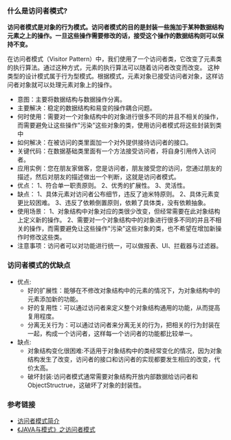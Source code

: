 ### 什么是访问者模式?
**访问者模式是对象的行为模式。访问者模式的目的是封装一些施加于某种数据结构元素之上的操作。一旦这些操作需要修改的话，接受这个操作的数据结构则可以保持不变。**

在访问者模式（Visitor Pattern）中，我们使用了一个访问者类，它改变了元素类的执行算法。通过这种方式，元素的执行算法可以随着访问者改变而改变。
这种类型的设计模式属于行为型模式。根据模式，元素对象已接受访问者对象，这样访问者对象就可以处理元素对象上的操作。

* 意图：主要将数据结构与数据操作分离。
* 主要解决：稳定的数据结构和易变的操作耦合问题。
* 何时使用：需要对一个对象结构中的对象进行很多不同的并且不相关的操作，而需要避免让这些操作"污染"这些对象的类，使用访问者模式将这些封装到类中
* 如何解决：在被访问的类里面加一个对外提供接待访问者的接口。
* 关键代码：在数据基础类里面有一个方法接受访问者，将自身引用传入访问者。
* 应用实例：您在朋友家做客，您是访问者，朋友接受您的访问，您通过朋友的描述，然后对朋友的描述做出一个判断，这就是访问者模式。
* 优点： 1、符合单一职责原则。 2、优秀的扩展性。 3、灵活性。
* 缺点： 1、具体元素对访问者公布细节，违反了迪米特原则。 2、具体元素变更比较困难。 3、违反了依赖倒置原则，依赖了具体类，没有依赖抽象。
* 使用场景： 1、对象结构中对象对应的类很少改变，但经常需要在此对象结构上定义新的操作。 2、需要对一个对象结构中的对象进行很多不同的并且不相关的操作，而需要避免让这些操作"污染"这些对象的类，也不希望在增加新操作时修改这些类。
* 注意事项：访问者可以对功能进行统一，可以做报表、UI、拦截器与过滤器。

### 访问者模式的优缺点
* 优点:
    * 好的扩展性：能够在不修改对象结构中的元素的情况下，为对象结构中的元素添加新的功能。
    * 好的复用性：可以通过访问者来定义整个对象结构通用的功能，从而提高复用程度。
    * 分离无关行为：可以通过访问者来分离无关的行为，把相关的行为封装在一起，构成一个访问者，这样每一个访问者的功能都比较单一。
* 缺点:
    * 对象结构变化很困难:不适用于对象结构中的类经常变化的情况，因为对象结构发生了改变，访问者的接口和访问者的实现都要发生相应的改变，代价太高。
    * 破坏封装:访问者模式通常需要对象结构开放内部数据给访问者和ObjectStructrue，这破坏了对象的封装性。
    
### 参考链接
* [访问者模式简介](https://www.runoob.com/design-pattern/visitor-pattern.html)
* [《JAVA与模式》之访问者模式](https://www.cnblogs.com/java-my-life/archive/2012/06/14/2545381.html)